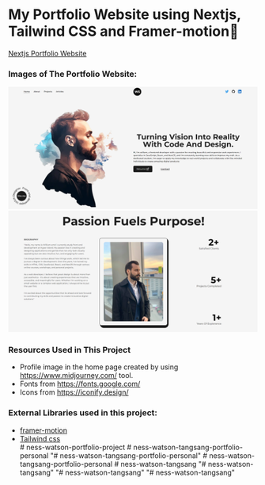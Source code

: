# My Portfolio Website using Nextjs, Tailwind CSS and Framer-motion🌟

[Nextjs Portfolio Website](https://darling-cupcake-0b1da6.netlify.app/)

### Images of The Portfolio Website:

![](public/images/readMe/screenshot-home.png)
<br />
![](public/images/readMe/screenshot-about.png)

### Resources Used in This Project

- Profile image in the home page created by using https://www.midjourney.com/ tool.
- Fonts from https://fonts.google.com/ <br />
- Icons from https://iconify.design/ <br />

### External Libraries used in this project:

- [framer-motion](https://www.framer.com/motion/) <br />
- [Tailwind css](https://tailwindcss.com/) <br />
#   n e s s - w a t s o n - p o r t f o l i o - p r o j e c t 
 
 # ness-watson-tangsang-portfolio-personal
"# ness-watson-tangsang-portfolio-personal" 
#   n e s s - w a t s o n - t a n g s a n g - p o r t f o l i o - p e r s o n a l 
 
 #   n e s s - w a t s o n - t a n g s a n g 
 
 "# ness-watson-tangsang" 
"# ness-watson-tangsang" 
"# ness-watson-tangsang" 

